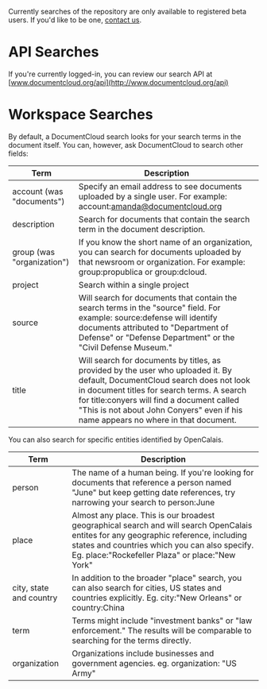 Currently searches of the repository are only available to registered beta users. If you'd like to be one, [contact us](http://documentcloud.org/contact).
 
# API Searches

If you're currently logged-in, you can review our search API at [www.documentcloud.org/api](http://www.documentcloud.org/api)
 
# Workspace Searches

By default, a DocumentCloud search looks for your search terms in the document itself. You can, however, ask DocumentCloud to search other fields:
   
Term                        | Description 
----------------------------|---------------------
account (was "documents")   | Specify an email address to see documents uploaded by a single user. For example: account:amanda@documentcloud.org
description                 | Search for documents that contain the search term in the document description. 
group (was "organization")  | If you know the short name of an organization, you can search for documents uploaded by that newsroom or organization. For example: group:propublica or group:dcloud.
project                     | Search within a single project
source                      | Will search for documents that contain the search terms in the "source" field. For example: source:defense will identify documents attributed to "Department of Defense" or "Defense Department" or the "Civil Defense Museum."
title                       |	Will search for documents by titles, as provided by the user who uploaded it. By default, DocumentCloud search does not look in document titles for search terms. A search for title:conyers will find a document called "This is not about John Conyers" even if his name appears no where in that document.
 
You can also search for specific entities identified by OpenCalais.

Term                        | Description 
----------------------------|-------------------------
person                      | The name of a human being. If you're looking for documents that reference a person named "June" but keep getting date references, try narrowing your search to person:June
place                       | Almost any place. This is our broadest geographical search and will search OpenCalais entites for any geographic reference, including states and countries which you can also specify. Eg. place:"Rockefeller Plaza" or place:"New York"
city, state and country	    | In addition to the broader "place" search, you can also search for cities, US states and countries explicitly. Eg. city:"New Orleans" or country:China
term                        | Terms might include "investment banks" or "law enforcement." The results will be comparable to searching for the terms directly. 
organization                | Organizations include businesses and government agencies. eg. organization: "US Army"
